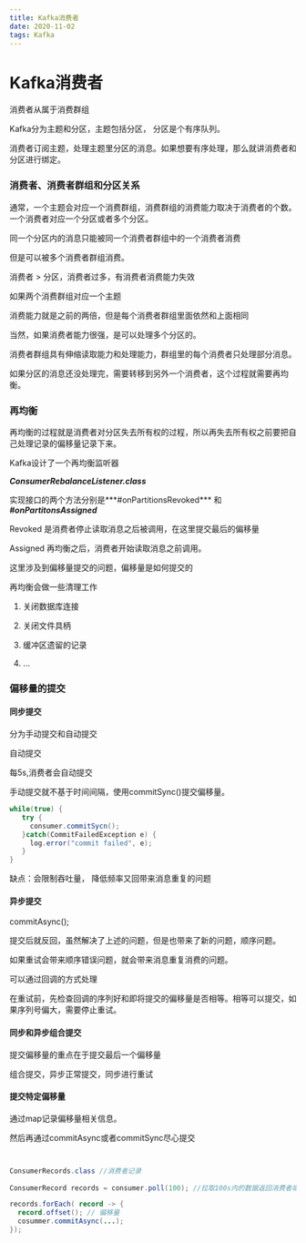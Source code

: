 ```yaml
---
title: Kafka消费者
date: 2020-11-02
tags: Kafka
---
```




# Kafka消费者

消费者从属于消费群组

Kafka分为主题和分区，主题包括分区， 分区是个有序队列。

消费者订阅主题，处理主题里分区的消息。如果想要有序处理，那么就讲消费者和分区进行绑定。



### 消费者、消费者群组和分区关系

通常，一个主题会对应一个消费群组，消费群组的消费能力取决于消费者的个数。一个消费者对应一个分区或者多个分区。

同一个分区内的消息只能被同一个消费者群组中的一个消费者消费

但是可以被多个消费者群组消费。

消费者 > 分区，消费者过多，有消费者消费能力失效

如果两个消费群组对应一个主题

消费能力就是之前的两倍，但是每个消费者群组里面依然和上面相同

当然，如果消费者能力很强，是可以处理多个分区的。



消费者群组具有伸缩读取能力和处理能力，群组里的每个消费者只处理部分消息。

如果分区的消息还没处理完，需要转移到另外一个消费者，这个过程就需要再均衡。



### 再均衡

再均衡的过程就是消费者对分区失去所有权的过程，所以再失去所有权之前要把自己处理记录的偏移量记录下来。

Kafka设计了一个再均衡监听器

***ConsumerRebalanceListener.class*** 

实现接口的两个方法分别是***#onPartitionsRevoked*** 和 ***#onPartitonsAssigned***

Revoked 是消费者停止读取消息之后被调用，在这里提交最后的偏移量

Assigned 再均衡之后，消费者开始读取消息之前调用。

这里涉及到偏移量提交的问题，偏移量是如何提交的



再均衡会做一些清理工作

1. 关闭数据库连接

2. 关闭文件具柄

3. 缓冲区遗留的记录

4. ...

   

### 偏移量的提交

#### 同步提交

分为手动提交和自动提交

自动提交

每5s,消费者会自动提交

手动提交就不基于时间间隔，使用commitSync()提交偏移量。

```java
while(true) {
   try {
     consumer.commitSycn();
   }catch(CommitFailedException e) {
     log.error("commit failed", e);
   }
}
```



缺点：会限制吞吐量， 降低频率又回带来消息重复的问题

#### 异步提交

commitAsync();

提交后就反回，虽然解决了上述的问题，但是也带来了新的问题，顺序问题。

如果重试会带来顺序错误问题，就会带来消息重复消费的问题。



可以通过回调的方式处理

在重试前，先检查回调的序列好和即将提交的偏移量是否相等。相等可以提交，如果序列号偏大，需要停止重试。



#### 同步和异步组合提交

提交偏移量的重点在于提交最后一个偏移量

组合提交，异步正常提交，同步进行重试



#### 提交特定偏移量

通过map记录偏移量相关信息。

然后再通过commitAsync或者commitSync尽心提交



```java


ConsumerRecords.class //消费者记录
  
ConsumerRecord records = consumer.poll(100); //拉取100s内的数据返回消费者端

records.forEach( record -> {
  record.offset(); // 偏移量
  cosummer.commitAsync(...);
});



```







